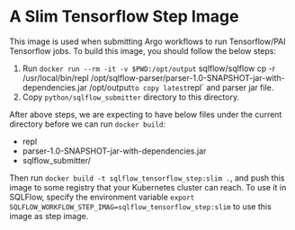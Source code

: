 # A Slim Tensorflow Step Image

This image is used when submitting Argo workflows to run Tensorflow/PAI Tensorflow jobs. To build this image, you should follow the below steps:

1. Run `docker run --rm -it -v $PWD:/opt/output` sqlflow/sqlflow cp -r /usr/local/bin/repl /opt/sqlflow-parser/parser-1.0-SNAPSHOT-jar-with-dependencies.jar /opt/output` to copy latest `repl` and parser jar file.
2. Copy `python/sqlflow_submitter` directory to this directory.

After above steps, we are expecting to have below files under the current directory before we can run `docker build`:

- repl
- parser-1.0-SNAPSHOT-jar-with-dependencies.jar
- sqlflow_submitter/

Then run `docker build -t sqlflow_tensorflow_step:slim .`, and push this image to some registry that your Kubernetes cluster can reach. To use it in SQLFlow, specify the environment variable `export SQLFLOW_WORKFLOW_STEP_IMAG=sqlflow_tensorflow_step:slim` to use this image as step image.

